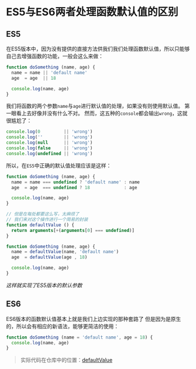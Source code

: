 # ES5与ES6两者处理函数默认值的区别

## ES5

在ES5版本中，因为没有提供的直接方法供我们我们处理函数默认值，所以只能够自己去增强函数的功能，一般会这么来做：
```javascript
function doSomething (name, age) {
  name = name || 'default name'
  age  = age  || 18

  console.log(name, age)
}
```

我们将函数的两个参数`name`与`age`进行默认值的处理，如果没有则使用默认值。
第一眼看上去好像并没有什么不对。
然而，这五种的`console`都会输出`wrong`，这就很尴尬了：
```javascript
console.log(0         || 'wrong')
console.log(''        || 'wrong')
console.log(null      || 'wrong')
console.log(false     || 'wrong')
console.log(undefined || 'wrong')
```

所以，在`ES5`中正确的默认值处理应该是这样：
```javascript
function doSomething (name, age) {
  name = name === undefined ? 'default name' : name
  age  = age  === undefined ? 18             : age

  console.log(name, age)
}

// 但是在每处都要这么写，太麻烦了
// 我们来对这个操作进行一个简易的封装
function defaultValue () {
  return arguments[+(arguments[0] === undefined)]
}

function doSomething (name, age) {
  name = defaultValue(name, 'default name')
  age  = defaultValue(age , 18)

  console.log(name, age)
}
```
*这样就实现了ES5版本的默认参数*

## ES6

ES6版本的函数默认值基本上就是我们上边实现的那种套路了
但是因为是原生的，所以会有相应的新语法，能够更简洁的使用：
```javascript
function doSomething (name = 'default name', age = 18) {
  console.log(name, age)
}
```

> 实际代码在仓库中的位置：[defaultValue](../javascript/default-arguments.js)
